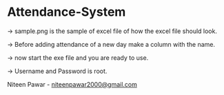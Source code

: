 # Attendance-System
-> sample.png is the sample of excel file of how the excel file should look.

-> Before adding attendance of a new day make a column with the name.

-> now start the exe file and you are ready to use.

-> Username and Password is root.


Niteen Pawar - niteenpawar2000@gmail.com
